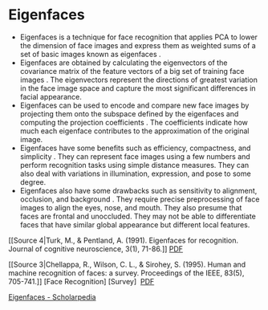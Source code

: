 # Eigenfaces

- Eigenfaces is a technique for face recognition that applies PCA to lower the dimension of face images and express them as weighted sums of a set of basic images known as eigenfaces .
- Eigenfaces are obtained by calculating the eigenvectors of the covariance matrix of the feature vectors of a big set of training face images . The eigenvectors represent the directions of greatest variation in the face image space and capture the most significant differences in facial appearance.
- Eigenfaces can be used to encode and compare new face images by projecting them onto the subspace defined by the eigenfaces and computing the projection coefficients . The coefficients indicate how much each eigenface contributes to the approximation of the original image.
- Eigenfaces have some benefits such as efficiency, compactness, and simplicity . They can represent face images using a few numbers and perform recognition tasks using simple distance measures. They can also deal with variations in illumination, expression, and pose to some degree.
- Eigenfaces also have some drawbacks such as sensitivity to alignment, occlusion, and background . They require precise preprocessing of face images to align the eyes, nose, and mouth. They also presume that faces are frontal and unoccluded. They may not be able to differentiate faces that have similar global appearance but different local features.

 [[Source 4|Turk, M., & Pentland, A. (1991). Eigenfaces for recognition. Journal of cognitive neuroscience, 3(1), 71-86.]] [PDF](https://www.mitpressjournals.org/doi/pdf/10.1162/jocn.1991.3.1.71)

 [[Source 3|Chellappa, R., Wilson, C. L., & Sirohey, S. (1995). Human and machine recognition of faces: a survey. Proceedings of the IEEE, 83(5), 705-741.]] [Face Recognition] [Survey]  [PDF](https://ieeexplore.ieee.org/document/381842)

 [Eigenfaces - Scholarpedia](http://www.scholarpedia.org/article/Eigenfaces)